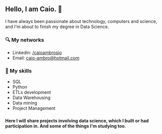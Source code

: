 
## Hello, I am Caio. 👋

I have always been passionate about technology, computers and science, and I'm about to finish my degree in Data Science.

### 🔍 My networks 
- Linkedin: [/caioambrosio](https://www.linkedin.com/in/caioambrosio/)
- Email: caio-ambro@hotmail.com

### 📖 My skills

- SQL
- Python
- ETLs development
- Data Warehousing
- Data mining
- Project Management

### 

#### Here I will share projects involving data science, which I built or had participation in. And some of the things I'm studying too.

<!--
**CaioAmbro/CaioAmbro** is a ✨ _special_ ✨ repository because its `README.md` (this file) appears on your GitHub profile.

Here are some ideas to get you started:

- 🔭 I’m currently working on ...
- 🌱 I’m currently learning ...
- 👯 I’m looking to collaborate on ...
- 🤔 I’m looking for help with ...
- 💬 Ask me about ...
- 📫 How to reach me: ...
- 😄 Pronouns: ...
- ⚡ Fun fact: ...
-->
